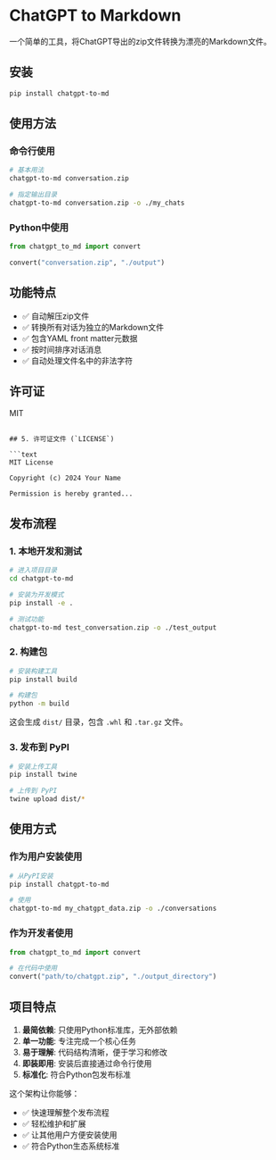 # ChatGPT to Markdown

一个简单的工具，将ChatGPT导出的zip文件转换为漂亮的Markdown文件。

## 安装

```bash
pip install chatgpt-to-md
```

## 使用方法

### 命令行使用

```bash
# 基本用法
chatgpt-to-md conversation.zip

# 指定输出目录
chatgpt-to-md conversation.zip -o ./my_chats
```

### Python中使用

```python
from chatgpt_to_md import convert

convert("conversation.zip", "./output")
```

## 功能特点

- ✅ 自动解压zip文件
- ✅ 转换所有对话为独立的Markdown文件
- ✅ 包含YAML front matter元数据
- ✅ 按时间排序对话消息
- ✅ 自动处理文件名中的非法字符

## 许可证

MIT
```

## 5. 许可证文件 (`LICENSE`)

```text
MIT License

Copyright (c) 2024 Your Name

Permission is hereby granted...
```

## 发布流程

### 1. 本地开发和测试

```bash
# 进入项目目录
cd chatgpt-to-md

# 安装为开发模式
pip install -e .

# 测试功能
chatgpt-to-md test_conversation.zip -o ./test_output
```

### 2. 构建包

```bash
# 安装构建工具
pip install build

# 构建包
python -m build
```

这会生成 `dist/` 目录，包含 `.whl` 和 `.tar.gz` 文件。

### 3. 发布到 PyPI

```bash
# 安装上传工具
pip install twine

# 上传到 PyPI
twine upload dist/*
```

## 使用方式

### 作为用户安装使用

```bash
# 从PyPI安装
pip install chatgpt-to-md

# 使用
chatgpt-to-md my_chatgpt_data.zip -o ./conversations
```

### 作为开发者使用

```python
from chatgpt_to_md import convert

# 在代码中使用
convert("path/to/chatgpt.zip", "./output_directory")
```

## 项目特点

1. **最简依赖**: 只使用Python标准库，无外部依赖
2. **单一功能**: 专注完成一个核心任务
3. **易于理解**: 代码结构清晰，便于学习和修改
4. **即装即用**: 安装后直接通过命令行使用
5. **标准化**: 符合Python包发布标准

这个架构让你能够：
- ✅ 快速理解整个发布流程
- ✅ 轻松维护和扩展
- ✅ 让其他用户方便安装使用
- ✅ 符合Python生态系统标准